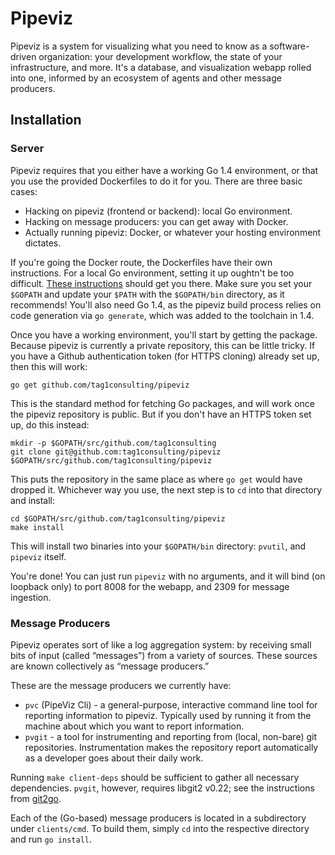 # Pipeviz

Pipeviz is a system for visualizing what you need to know as a software-driven organization: your development workflow, the state of your infrastructure, and more. It's a database, and visualization webapp rolled into one, informed by an ecosystem of agents and other message producers.

## Installation

### Server

Pipeviz requires that you either have a working Go 1.4 environment, or that you use the provided Dockerfiles to do it for you. There are three basic cases:

* Hacking on pipeviz (frontend or backend): local Go environment.
* Hacking on message producers: you can get away with Docker.
* Actually running pipeviz: Docker, or whatever your hosting environment dictates.

If you're going the Docker route, the Dockerfiles have their own instructions. For a local Go environment, setting it up oughtn't be too difficult. [These instructions](http://www.golangbootcamp.com/book/get_setup) should get you there. Make sure you set your `$GOPATH` and update your `$PATH` with the `$GOPATH/bin` directory, as it recommends! You'll also need Go 1.4, as the pipeviz build process relies on code generation via `go generate`, which was added to the toolchain in 1.4.

Once you have a working environment, you'll start by getting the package. Because pipeviz is currently a private repository, this can be little tricky. If you have a Github authentication token (for HTTPS cloning) already set up, then this will work:

```
go get github.com/tag1consulting/pipeviz
```

This is the standard method for fetching Go packages, and will work once the pipeviz repository is public. But if you don't have an HTTPS token set up, do this instead:

```
mkdir -p $GOPATH/src/github.com/tag1consulting
git clone git@github.com:tag1consulting/pipeviz $GOPATH/src/github.com/tag1consulting/pipeviz
```

This puts the repository in the same place as where `go get` would have dropped it. Whichever way you use, the next step is to `cd` into that directory and install:

```
cd $GOPATH/src/github.com/tag1consulting/pipeviz
make install
```

This will install two binaries into your `$GOPATH/bin` directory: `pvutil`, and `pipeviz` itself.

You're done! You can just run `pipeviz` with no arguments, and it will bind (on loopback only) to port 8008 for the webapp, and 2309 for message ingestion.

### Message Producers

Pipeviz operates sort of like a log aggregation system: by receiving small bits of input (called “messages”) from a variety of sources. These sources are known collectively as “message producers.”

These are the message producers we currently have:

* `pvc` (PipeViz Cli) - a general-purpose, interactive command line tool for reporting information to pipeviz. Typically used by running it from the machine about which you want to report information.
* `pvgit` - a tool for instrumenting and reporting from (local, non-bare) git repositories. Instrumentation makes the repository report automatically as a developer goes about their daily work.

Running `make client-deps` should be sufficient to gather all necessary dependencies. `pvgit`, however, requires libgit2 v0.22; see the instructions from [git2go](https://github.com/libgit2/git2go#installing).

Each of the (Go-based) message producers is located in a subdirectory under `clients/cmd`. To build them, simply `cd` into the respective directory and run `go install`.
